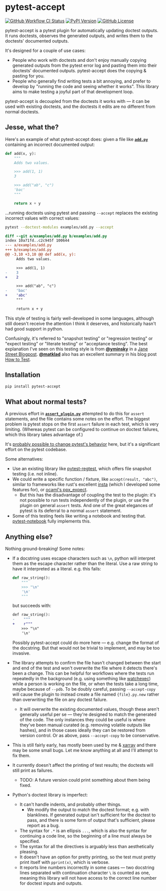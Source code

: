 # pytest-accept

[![GitHub Workflow CI Status](https://img.shields.io/github/workflow/status/max-sixty/pytest-accept/Test?logo=github&style=for-the-badge)](https://github.com/max-sixty/pytest-accept/actions?query=workflow:test)
[![PyPI Version](https://img.shields.io/pypi/v/pytest-accept?style=for-the-badge)](https://pypi.python.org/pypi/pytest-accept/)
[![GitHub License](https://img.shields.io/github/license/max-sixty/pytest-accept?style=for-the-badge)](https://github.com/max-sixty/pytest-accept/blob/main/LICENSE)

pytest-accept is a pytest plugin for automatically updating doctest outputs. It
runs doctests, observes the generated outputs, and writes them to the doctests'
documented outputs.

It's designed for a couple of use cases:

- People who work with doctests and don't enjoy manually copying generated
  outputs from the pytest error log and pasting them into their doctests'
  documented outputs. pytest-accept does the copying & pasting for you.
- People who generally find writing tests a bit annoying, and prefer to develop
  by "running the code and seeing whether it works". This library aims to make
  testing a joyful part of that development loop.

pytest-accept is decoupled from the doctests it works with — it can be used with
existing doctests, and the doctests it edits are no different from normal
doctests.

## Jesse, what the?

Here's an example of what pytest-accept does: given a file like
[**`add.py`**](examples/add.py) containing an incorrect documented output:

```python
def add(x, y):
    """
    Adds two values.

    >>> add(1, 1)
    3

    >>> add("ab", "c")
    'bac'
    """

    return x + y
```

...running doctests using pytest and passing `--accept` replaces the existing
incorrect values with correct values:

```sh
pytest --doctest-modules examples/add.py --accept
```

```diff
diff --git a/examples/add.py b/examples/add.py
index 10a71fd..c2c945f 100644
--- a/examples/add.py
+++ b/examples/add.py
@@ -3,10 +3,10 @@ def add(x, y):
     Adds two values.

     >>> add(1, 1)
-    3
+    2

     >>> add("ab", "c")
-    'bac'
+    'abc'
     """

     return x + y

```

This style of testing is fairly well-developed in some languages, although still
doesn't receive the attention I think it deserves, and historically hasn't had
good support in python.

Confusingly, it's referred to "snapshot testing" or "regression testing" or
"expect testing" or "literate testing" or "acceptance testing". The best
explanation I've seen on this testing style is from
**[@yminsky](https://github.com/yminsky)** in a [Jane Street
Blogpost](https://blog.janestreet.com/testing-with-expectations/).
**[@matklad](https://github.com/matklad)** also has an excellent summary in his
blog post [How to Test](https://matklad.github.io//2021/05/31/how-to-test.html).

## Installation

```sh
pip install pytest-accept
```

## What about normal tests?

A previous effort in [**`assert_plugin.py`**](pytest_accept/assert_plugin.py)
attempted to do this for `assert` statements, and the file contains some notes
on the effort. The biggest problem is pytest stops on the first `assert` failure
in each test, which is very limiting. (Whereas pytest can be configured to
continue on doctest failures, which this library takes advantage of.)

It's [probably possible to change pytest's
behavior](https://mail.python.org/pipermail/pytest-dev/2020-March/004918.html)
here, but it's a significant effort on the pytest codebase.

Some alternatives:

- Use an existing library like
  [pytest-regtest](https://gitlab.com/uweschmitt/pytest-regtest), which offers
  file snapshot testing (i.e. not inline).
- We could write a specific function / fixture, like `accept(result, "abc")`,
  similar to frameworks like rust's excellent
  [insta](https://github.com/mitsuhiko/insta) (which I developed some features
  for), or [ocaml's ppx_expect](https://github.com/janestreet/ppx_expect).
  - But this has the disadvantage of coupling the test to the plugin: it's not
    possible to run tests independently of the plugin, or use the plugin on
    general `assert` tests. And one of the great elegances of pytest is its
    deferral to a normal `assert` statement.
- Some of this testing feels like writing a notebook and testing that.
  [pytest-notebook](https://github.com/chrisjsewell/pytest-notebook) fully
  implements this.

## Anything else?

Nothing ground-breaking! Some notes:

- If a docstring uses escape characters such as `\n`, python will interpret them
  as the escape character rather than the literal. Use a raw string to have it
  interpreted as a literal. e.g. this fails:

    ```python
    def raw_string():
        """
        >>> "\n"
        '\n'
        """
    ```

    but succeeds with:

    ```diff
    def raw_string():
    -    """
    +    r"""
        >>> "\n"
        '\n'
     ```

  Possibly pytest-accept could do more here — e.g. change the format of the
  docstring. But that would not be trivial to implement, and may be too
  invasive.
- The library attempts to confirm the file hasn't changed between the start and
  end of the test and won't overwrite the file where it detects there's been a
  change. This can be helpful for workflows where the tests run repeatedly in
  the background (e.g. using something like
  [watchexec](https://github.com/watchexec/watchexec)) while a person is working
  on the file, or when the tests take a long time, maybe because of `--pdb`. To
  be doubly careful, passing `--accept-copy` will cause the plugin to instead
  create a file named `{file}.py.new` rather than overwriting the file on any
  doctest failure.
  - It will overwrite the existing documented values, though these aren't
    generally useful per se — they're designed to match the generated of the
    code. The only instances they could be useful is where they've been manual
    curated (e.g. removing volatile outputs like hashes), and in those cases
    ideally they can be restored from version control. Or as above, pass
    `--accept-copy` to be conservative.
- This is still fairly early, has mostly been used by me &
  [xarray](https://github.com/pydata/xarray/pull/5950#issuecomment-974687406)
  and there may be some small bugs. Let me know anything at all and I'll attempt
  to fix them.
- It currently doesn't affect the printing of test results; the doctests will
  still print as failures.
  - TODO: A future version could print something about them being fixed.
- Python's doctest library is imperfect:
  - It can't handle indents, and probably other things.
    - We modify the output to match the doctest format; e.g. with blanklines. If
      generated output isn't sufficient for the doctest to pass, and there is
      some form of output that's sufficient, please report as a bug.
  - The syntax for `.*` is an ellipsis `...`, which is also the syntax for
    continuing a code line, so the beginning of a line must always be specified.
  - The syntax for all the directives is arguably less than aesthetically
    pleasing.
  - It doesn't have an option for pretty printing, so the test must pretty print
    itself with `pprint(x)`, which is verbose.
  - It reports line numbers incorrectly in some cases — two docstring lines
    separated with continuation character `\` is counted as one, meaning this
    library will not have access to the correct line number for doctest inputs
    and outputs.
